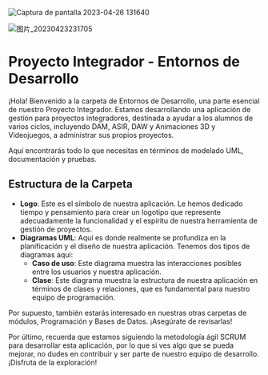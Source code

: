 ![Captura de pantalla 2023-04-26 131640](https://user-images.githubusercontent.com/118363138/234559357-7c943d86-cc53-4fb2-884e-63031fb0bb92.jpg)

![图片_20230423231705](https://user-images.githubusercontent.com/118363138/233866751-b9a01fc4-9d59-441f-9fa3-001c75df4452.png)

# Proyecto Integrador - Entornos de Desarrollo

¡Hola! Bienvenido a la carpeta de Entornos de Desarrollo, una parte esencial de nuestro Proyecto Integrador. Estamos desarrollando una aplicación de gestión para proyectos integradores, destinada a ayudar a los alumnos de varios ciclos, incluyendo DAM, ASIR, DAW y Animaciones 3D y Videojuegos, a administrar sus propios proyectos.

Aquí encontrarás todo lo que necesitas en términos de modelado UML, documentación y pruebas.

## Estructura de la Carpeta

- **Logo**: Este es el símbolo de nuestra aplicación. Le hemos dedicado tiempo y pensamiento para crear un logotipo que represente adecuadamente la funcionalidad y el espíritu de nuestra herramienta de gestión de proyectos.
- **Diagramas UML**: Aquí es donde realmente se profundiza en la planificación y el diseño de nuestra aplicación. Tenemos dos tipos de diagramas aquí:
  - **Caso de uso**: Este diagrama muestra las interacciones posibles entre los usuarios y nuestra aplicación.
  - **Clase**: Este diagrama muestra la estructura de nuestra aplicación en términos de clases y relaciones, que es fundamental para nuestro equipo de programación.

Por supuesto, también estarás interesado en nuestras otras carpetas de módulos, Programación y Bases de Datos. ¡Asegúrate de revisarlas!

Por último, recuerda que estamos siguiendo la metodología ágil SCRUM para desarrollar esta aplicación, por lo que si ves algo que se pueda mejorar, no dudes en contribuir y ser parte de nuestro equipo de desarrollo. ¡Disfruta de la exploración!
